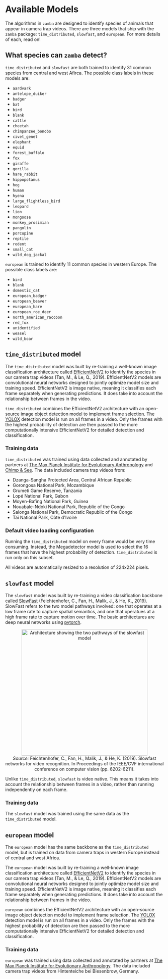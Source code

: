 # Available Models

The algorithms in `zamba` are designed to identify species of animals that appear in camera trap videos. There are three models that ship with the `zamba` package: `time_distributed`, `slowfast`, and `european`. For more details of each, read on!

<!-- TODO: what is the final data each model is trained on? once finalized, add:
- # of videos for each model
- # of sites
- kinds of sites?><!-->

## What species can `zamba` detect?

`time_distributed` and `slowfast` are both trained to identify 31 common species from central and west Afirca. The possible class labels in these models are:

* `aardvark`
* `antelope_duiker`
* `badger`
* `bat`
* `bird`
* `blank`
* `cattle`
* `cheetah`
* `chimpanzee_bonobo`
* `civet_genet`
* `elephant`
* `equid`
* `forest_buffalo`
* `fox`
* `giraffe`
* `gorilla`
* `hare_rabbit`
* `hippopotamus`
* `hog`
* `human`
* `hyena`
* `large_flightless_bird`
* `leopard`
* `lion`
* `mongoose`
* `monkey_prosimian`
* `pangolin`
* `porcupine`
* `reptile`
* `rodent`
* `small_cat`
* `wild_dog_jackal`

`european` is trained to identify 11 common species in western Europe. The possible class labels are:

* `bird`
* `blank`
* `domestic_cat`
* `european_badger`
* `european_beaver`
* `european_hare`
* `european_roe_deer`
* `north_american_raccoon`
* `red_fox`
* `unidentified`
* `weasel`
* `wild_boar`

## `time_distributed` model

The `time_distributed` model was built by re-training a well-known image classification architecture called [EfficientNetV2](https://arxiv.org/abs/1905.11946) to identify the species in our camera trap videos (Tan, M., & Le, Q., 2019). EfficientNetV2 models are convolutional neural networks designed to jointly optimize model size and training speed. EfficientNetV2 is image native, meaning it classifies each frame separately when generating predictions. It does take into account the relationship between frames in the video.

`time_distributed` combines the EfficientNetV2 architecture with an open-source image object detection model to implement frame selection. The [YOLOX](https://arxiv.org/abs/2107.08430) detection model is run on all frames in a video. Only the frames with the highest probability of detection are then passed to the more computationally intensive EfficientNetV2 for detailed detection and classification.

<!-- https://github.com/rwightman/pytorch-image-models/blob/master/timm/models/efficientnet.py><!-->


### Training data

`time_distributed` was trained using data collected and annotated by partners at [The Max Planck Institute for
Evolutionary Anthropology](https://www.eva.mpg.de/index.html) and [Chimp &
See](https://www.chimpandsee.org/). The data included camera trap videos from:

* Dzanga-Sangha Protected Area, Central African Republic
* Gorongosa National Park, Mozambique
* Grumeti Game Reserve, Tanzania
* Lopé National Park, Gabon
* Moyen-Bafing National Park, Guinea
* Nouabale-Ndoki National Park, Republic of the Congo
* Salonga National Park, Democratic Republic of the Congo
* Taï National Park, Côte d'Ivoire

### Default video loading configuration

<!-- TODO: add link to yaml file><!-->

Running the `time_distributed` model on every frame would be very time consuming. Instead, the Megadetector model is used to select the 16 frames that have the highest probability of detection. `time_distributed` is run only on this subset.

All videos are automatically resized to a resolution of 224x224 pixels.

## `slowfast` model

The `slowfast` model was built by re-training a video classification backbone called [SlowFast](https://arxiv.org/abs/1812.03982) (Feichtenhofer, C., Fan, H., Malik, J., & He, K., 2019). SlowFast refers to the two model pathways involved: one that operates at a low frame rate to capture spatial semantics, and one that operatues at a high frame rate to capture motion over time. The basic architectures are deep neural networks using [pytorch](https://pytorch.org/).

<div style="text-align:center;">
<img src="https://s3.amazonaws.com/drivendata-public-assets/zamba-slowfast-diagram.png" alt="Architecture showing the two pathways of the slowfast model" style="width:400px;"/>
<br/>
<i>Source:</i> Feichtenhofer, C., Fan, H., Malik, J., & He, K. (2019). Slowfast networks for video recognition. In Proceedings of the IEEE/CVF international conference on computer vision (pp. 6202-6211).
</div>

Unlike `time_distributed`, `slowfast` is video native. This means it takes into account the relationship between frames in a video, rather than running independently on each frame.

### Training data

The `slowfast` model was trained using the same data as the `time_distributed` model<!-- TODO: add link to time distributed training data section><!-->.

<!-- TODO: add link to yaml file><!-->


## `european` model

The `european` model has the same backbone as the `time_distributed` model, but is trained on data from camera traps in western Europe instead of central and west Africa. 

The `european` model was built by re-training a well-known image classification architecture called [EfficientNetV2](https://arxiv.org/abs/1905.11946) to identify the species in our camera trap videos (Tan, M., & Le, Q., 2019). EfficientNetV2 models are convolutional neural networks designed to jointly optimize model size and training speed. EfficientNetV2 is image native, meaning it classifies each frame separately when generating predictions. It does take into account the relationship between frames in the video.

`european` combines the EfficientNetV2 architecture with an open-source image object detection model to implement frame selection. The [YOLOX](https://arxiv.org/abs/2107.08430) detection model is run on all frames in a video. Only the frames with the highest probability of detection are then passed to the more computationally intensive EfficientNetV2 for detailed detection and classification.

### Training data

`european` was trained using data collected and annotated by partners at [The Max Planck Institute for
Evolutionary Anthropology](https://www.eva.mpg.de/index.html). The data included camera trap videos from Hintenteiche bei Biesenbrow, Germany.

<!-- TODO: add link to yaml file><!-->